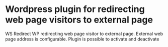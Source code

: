 # Wordpress plugin for redirecting web page visitors to external page

WS Redirect WP redirecting web page visitor to external page. External web page address is configurable. Plugin is possible to activate and deactivate
